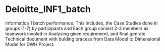 # Deloitte_INF1_batch
Informatica 1 batch performance.
This includes, the Case Studies done in groups (1-7) by participants and Each group consist 2-3 members as teamwork involed in Analysing given requirement, and final genrate Technical document with bulding pracess from Data Model to Dimensional Model for DWH Project.

